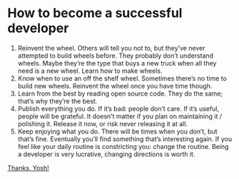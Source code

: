 # How to become a successful developer

1. Reinvent the wheel. Others will tell you not to, but they’ve never attempted to build wheels before. They probably don’t understand wheels. Maybe they’re the type that buys a new truck when all they need is a new wheel. Learn how to make wheels.
2. Know when to use an off the shelf wheel. Sometimes there’s no time to build new wheels. Reinvent the wheel once you have time though.
3. Learn from the best by reading open source code. They do the same; that’s why they’re the best.
4. Publish everything you do. If it’s bad: people don’t care. If it’s useful, people will be grateful. It doesn’t matter if you plan on maintaining it / polishing it. Release it now, or risk never releasing it at all.
5. Keep enjoying what you do. There will be times when you don’t, but that’s fine. Eventually you’ll find something that’s interesting again. If you feel like your daily routine is constricting you: change the routine. Being a developer is very lucrative, changing directions is worth it.

[Thanks, Yosh!](https://medium.com/@yoshuawuyts/how-to-become-a-successful-developer-6058723583ef)
